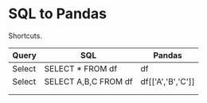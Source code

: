 # SQL to Pandas

Shortcuts.

| Query  	| SQL                  	| Pandas            	|
|--------	|----------------------	|-------------------	|
| Select 	| SELECT * FROM df     	| df                	|
| Select 	| SELECT A,B,C FROM df 	| df[['A','B','C']] 	|
|        	|                      	|                   	|
|        	|                      	|                   	|
